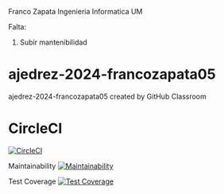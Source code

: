 Franco Zapata Ingenieria Informatica UM

Falta:
1. Subir mantenibilidad

# ajedrez-2024-francozapata05
ajedrez-2024-francozapata05 created by GitHub Classroom

# CircleCI
[![CircleCI](https://dl.circleci.com/status-badge/img/gh/um-computacion-tm/ajedrez-2024-francozapata05/tree/main.svg?style=svg)](https://dl.circleci.com/status-badge/redirect/gh/um-computacion-tm/ajedrez-2024-francozapata05/tree/main)

Maintainability
[![Maintainability](https://api.codeclimate.com/v1/badges/fcb2a124e14b860c3f81/maintainability)](https://codeclimate.com/github/um-computacion-tm/ajedrez-2024-francozapata05/maintainability)

Test Coverage
[![Test Coverage](https://api.codeclimate.com/v1/badges/fcb2a124e14b860c3f81/test_coverage)](https://codeclimate.com/github/um-computacion-tm/ajedrez-2024-francozapata05/test_coverage)

